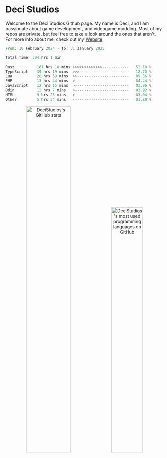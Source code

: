 # Deci Studios
Welcome to the Deci Studios Github page. My name is Deci, and I am passionate about game development, and videogame modding. Most of my repos are private, but feel free to take a look around the ones that aren't.
For more info about me, check out my <a href="https://decidev.co.uk" target="_blank">Website</a>.
<!--START_SECTION:waka-->

```rust
From: 10 February 2024 - To: 31 January 2025

Total Time: 304 hrs 1 min

Rust          161 hrs 18 mins >>>>>>>>>>>>>------------   52.10 %
TypeScript    39 hrs 19 mins  >>>----------------------   12.70 %
Lua           28 hrs 59 mins  >>-----------------------   09.36 %
PHP           13 hrs 44 mins  >------------------------   04.44 %
JavaScript    12 hrs 15 mins  >------------------------   03.96 %
Odin          12 hrs 7 mins   >------------------------   03.92 %
HTML          9 hrs 25 mins   >------------------------   03.04 %
Other         5 hrs 34 mins   -------------------------   01.80 %
```

<!--END_SECTION:waka-->
<p align="center">
  <a href="https://github.com/anuraghazra/github-readme-stats" target="_blank"><img src="https://github-readme-stats.vercel.app/api?username=decistudios&show_icons=true&count_private=true&theme=omni&hide_border=true" alt="DeciStudios's GitHub stats" width="53.1%" /></a>
  <a href="https://github.com/anuraghazra/github-readme-stats" target="_blank"><img width="44.7%" src="https://github-readme-stats.vercel.app/api/top-langs/?username=decistudios&theme=omni&layout=compact&hide_border=true&langs_count=6" alt="DeciStudios's most used programming languages on GitHub" /></a>
</p>


